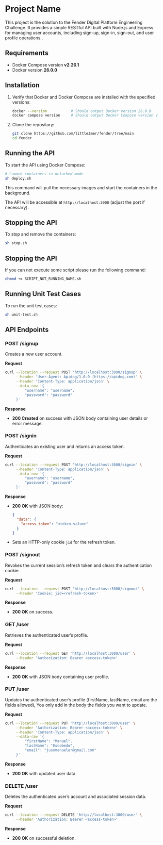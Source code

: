 # Project Name

This project is the solution to the Fender Digital Platform Engineering Challenge. It provides a simple RESTful API built with Node.js and Express for managing user accounts, including sign-up, sign-in, sign-out, and user profile operations..

## Requirements

* Docker Compose version **v2.26.1**
* Docker version **26.0.0**

## Installation

1. Verify that Docker and Docker Compose are installed with the specified versions:

   ```bash
   docker --version           # Should output Docker version 26.0.0
   docker compose version     # Should output Docker Compose version v2.26.1
   ```

2. Clone the repository:

   ```bash
   git clone https://github.com/littleJmer/fender/tree/main
   cd fender
   ```

## Running the API

To start the API using Docker Compose:

```bash
# Launch containers in detached mode
sh deploy.sh
```

This command will pull the necessary images and start the containers in the background.

The API will be accessible at `http://localhost:3000` (adjust the port if necessary).

## Stopping the API

To stop and remove the containers:

```bash
sh stop.sh
```
## Stopping the API

If you can not execute some script please run the following command: 

```bash
chmod +x SCRIPT_NOT_RUNNING_NAME.sh
```

## Running Unit Test Cases

To run the unit test cases:

```bash
sh unit-test.sh
```

## API Endpoints

### POST /signup

Creates a new user account.

**Request**

```bash
curl --location --request POST 'http://localhost:3000/signup' \
     --header 'User-Agent: Apidog/1.0.0 (https://apidog.com)' \
     --header 'Content-Type: application/json' \
     --data-raw '{
         "username": "username",
         "password": "password"
     }'
```

**Response**

* **200 Created** on success with JSON body containing user details or error message.

### POST /signin

Authenticates an existing user and returns an access token.

**Request**

```bash
curl --location --request POST 'http://localhost:3000/signin' \
     --header 'Content-Type: application/json' \
     --data-raw '{
         "username": "username",
         "password": "password"
     }'
```

**Response**

* **200 OK** with JSON body:

  ```json
  {
    "data": {
      "access_token": "<token-value>"
    }
  }
  ```
* Sets an HTTP-only cookie `jid` for the refresh token.

### POST /signout

Revokes the current session’s refresh token and clears the authentication cookie.

**Request**

```bash
curl --location --request POST 'http://localhost:3000/signout' \
     --header 'Cookie: jid=<refresh-token>'
```

**Response**

* **200 OK** on success.

### GET /user

Retrieves the authenticated user’s profile.

**Request**

```bash
curl --location --request GET 'http://localhost:3000/user' \
     --header 'Authorization: Bearer <access-token>'
```

**Response**

* **200 OK** with JSON body containing user profile.

### PUT /user

Updates the authenticated user’s profile (firstName, lastName, email are the fields allowed), You only add in the body the fields you want to update.

**Request**

```bash
curl --location --request PUT 'http://localhost:3000/user' \
     --header 'Authorization: Bearer <access-token>' \
     --header 'Content-Type: application/json' \
     --data-raw '{
         "firstName": "Manuel",
         "lastName": "Escobedo",
         "email": "juanmanueler@gmail.com"
     }'
```

**Response**

* **200 OK** with updated user data.

### DELETE /user

Deletes the authenticated user’s account and associated session data.

**Request**

```bash
curl --location --request DELETE 'http://localhost:3000/user' \
     --header 'Authorization: Bearer <access-token>'
```

**Response**

* **200 OK** on successful deletion.